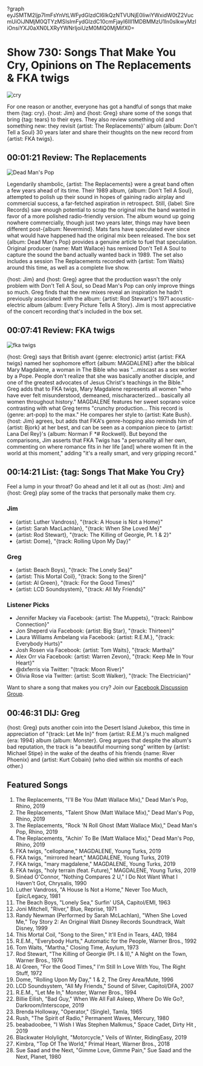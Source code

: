 ?graph eyJSMTM2Ijp7ImFsYnVtLWFydGlzdCI6IkQzNTVUNjE0IiwiYWxidW0tZ2VucmUiOiJNMjM0QTYzMSIsImFydGlzdC10cmFjayI6IlI1MDBMMzU1In0sIkwyMzIiOnsiYXJ0aXN0LXRyYWNrIjoiUzM0MlQ0MjMifX0=

# Show 730: Songs That Make You Cry, Opinions on The Replacements & FKA twigs

![cry](https://sound-images.s3.amazonaws.com/images/2019/cry.png)

For one reason or another, everyone has got a handful of songs that make them {tag: cry}. {host: Jim} and {host: Greg} share some of the songs that bring {tag: tears} to their eyes. They also review something old and something new: they revisit {artist: The Replacements}' album {album: Don't Tell a Soul} 30 years later and share their thoughts on the new record from {artist: FKA twigs}.

## 00:01:21 Review: The Replacements
![Dead Man's Pop](https://sound-images.s3.amazonaws.com/images/2019/replacements1.jpg)

Legendarily shambolic, {artist: The Replacements} were a great band often a few years ahead of its time. Their 1989 album, {album: Don't Tell A Soul}, attempted to polish up their sound in hopes of gaining radio airplay and commercial success, a far-fetched aspiration in retrospect. Still, {label: Sire Records} saw enough potential to scrap the original mix the band wanted in favor of a more polished radio-friendly version. The album wound up going nowhere commercially, though just two years later, things may have been different post-{album: Nevermind}. Mats fans have speculated ever since what would have happened had the original mix been released. The box set {album: Dead Man's Pop} provides a genuine article to fuel that speculation. Original producer {name: Matt Wallace} has remixed Don't Tell A Soul to capture the sound the band actually wanted back in 1989. The set also includes a session The Replacements recorded with {artist: Tom Waits} around this time, as well as a complete live show. 

{host: Jim} and {host: Greg} agree that the production wasn't the only problem with Don't Tell A Soul, so Dead Man's Pop can only improve things so much. Greg finds that the new mixes reveal an inspiration he hadn't previously associated with the album: {artist: Rod Stewart}'s 1971 acoustic-electric album {album: Every Picture Tells A Story}. Jim is most appreciative of the concert recording that's included in the box set.


##  00:07:41 Review: FKA twigs
![fka twigs](https://s3.amazonaws.com/sound-images/images/2019/FKA-twigs-Magdalene-artwork.jpg)

{host: Greg} says that British avant {genre: electronic} artist {artist: FKA twigs} named her sophomore effort {album: MAGDALENE} after the biblical Mary Magdalene, a woman in The Bible who was "…miscast as a sex worker by a Pope. People don't realize that she was basically another disciple, and one of the greatest advocates of Jesus Christ's teachings in the Bible." Greg adds that to FKA twigs, Mary Magdalene represents all women "who have ever felt misunderstood, demeaned, mischaracterized… basically all women throughout history." MAGDALENE features her sweet soprano voice contrasting with what Greg terms "crunchy production... This record is {genre: art-pop} to the max." He compares her style to {artist: Kate Bush}. {host: Jim} agrees, but adds that FKA's genre-hopping also reminds him of {artist: Bjork} at her best, and can be seen as a companion piece to {artist: Lana Del Rey}'s {album: Norman F *#$%&$ Rockwell}. But beyond the comparisons, Jim asserts that FKA Twigs has "a personality all her own, commenting on where romance fits in her life [and] where women fit in the world at this moment," adding "it's a really smart, and very gripping record." 



## 00:14:21 List: {tag: Songs That Make You Cry}
Feel a lump in your throat? Go ahead and let it all out as {host: Jim} and {host: Greg} play some of the tracks that personally make them cry.

### Jim
- {artist: Luther Vandross}, "{track: A House is Not a Home}"
- {artist: Sarah MacLachlan}, "{track: When She Loved Me}"
- {artist: Rod Stewart}, "{track: The Killing of Georgie, Pt. 1 & 2}"
- {artist: Dome}, "{track: Rolling Upon My Day}"


### Greg
- {artist: Beach Boys}, "{track: The Lonely Sea}"
- {artist: This Mortal Coil}, "{track: Song to the Siren}"
- {artist: Al Green}, "{track: For the Good Times}"
- {artist: LCD Soundsystem}, "{track: All My Friends}"


### Listener Picks
- Jennifer Mackey via Facebook: {artist: The Muppets}, "{track: Rainbow Connection}"
- Jon Sheperd via Facebook: {artist: Big Star}, "{track: Thirteen}"
- Laura Williams Ambelang via Facebook: {artist: R.E.M.}, "{track: Everybody Hurts}"
- Josh Rosen via Facebook: {artist: Tom Waits}, "{track: Martha}"
- Alex Orr via Facebook: {artist: Warren Zevon}, "{track: Keep Me In Your Heart}"
- @dxferris via Twitter: "{track: Moon River}"
- Olivia Rose via Twitter: {artist: Scott Walker}, "{track: The Electrician}"

Want to share a song that makes you cry? Join our [Facebook Discussion Group](https://www.facebook.com/groups/370085227250935/?ref=pages_profile_groups_tab&source_id=7821606430).


##  00:46:31 DIJ: Greg
{host: Greg} puts another coin into the Desert Island Jukebox, this time in appreciation of "{track: Let Me In}" from {artist: R.E.M.}'s much maligned {era: 1994} album {album: Monster}. Greg argues that despite the album's bad reputation, the track is "a beautiful mourning song" written by {artist: Michael Stipe} in the wake of the deaths of his friends {name: River Phoenix} and {artist: Kurt Cobain} (who died within six months of each other.)

## Featured Songs
1. The Replacements, "I'll Be You (Matt Wallace Mix)," Dead Man's Pop, Rhino, 2019
1. The Replacements, "Talent Show (Matt Wallace Mix)," Dead Man's Pop, Rhino, 2019
1. The Replacements, "Rock 'N Roll Ghost (Matt Wallace Mix)," Dead Man's Pop, Rhino, 2019
1. The Replacements, "Achin' To Be (Matt Wallace Mix)," Dead Man's Pop, Rhino, 2019
1. FKA twigs, "cellophane," MAGDALENE, Young Turks, 2019
1. FKA twigs, "mirrored heart," MAGDALENE, Young Turks, 2019
1. FKA twigs, "mary magdalene," MAGDALENE, Young Turks, 2019
1. FKA twigs, "holy terrain (feat. Future)," MAGDALENE, Young Turks, 2019
1. Sinéad O'Connor, "Nothing Compares 2 U," I Do Not Want What I Haven't Got, Chrysalis, 1990
1. Luther Vandross, "A House Is Not a Home," Never Too Much, Epic/Legacy, 1981
1. The Beach Boys, "Lonely Sea," Surfin' USA, Capitol/EMI, 1963
1. Joni Mitchell, "River," Blue, Reprise, 1971
1. Randy Newman (Performed by Sarah McLachlan), "When She Loved Me," Toy Story 2: An Original Walt Disney Records Soundtrack, Walt Disney, 1999
1. This Mortal Coil, "Song to the Siren," It'll End in Tears, 4AD, 1984
1. R.E.M., "Everybody Hurts," Automatic for the People, Warner Bros., 1992
1. Tom Waits, "Martha," Closing Time, Asylum, 1973
1. Rod Stewart, "The Killing of Georgie (Pt. I & II)," A Night on the Town, Warner Bros., 1976
1. Al Green, "For the Good Times," I'm Still In Love With You, The Right Stuff, 1972
1. Dome, "Rolling Upon My Day," 1 & 2, The Grey Area/Mute, 1996
1. LCD Soundsystem, "All My Friends," Sound of Silver, Capitol/DFA, 2007
1. R.E.M., "Let Me In," Monster, Warner Bros., 1994
1. Billie Eilish, "Bad Guy," When We All Fall Asleep, Where Do We Go?, Darkroom/Interscope, 2019
1. Brenda Holloway, "Operator," (Single), Tamla, 1965
1. Rush, "The Spirit of Radio," Permanent Waves, Mercury, 1980
1. beabadoobee, "I Wish I Was Stephen Malkmus," Space Cadet, Dirty Hit , 2019
1. Blackwater Holylight, "Motorcycle," Veils of Winter, RidingEasy, 2019
1. Kimbra, "Top Of The World," Primal Heart, Warner Bros., 2018
1. Sue Saad and the Next, "Gimme Love, Gimme Pain," Sue Saad and the Next, Planet, 1980
